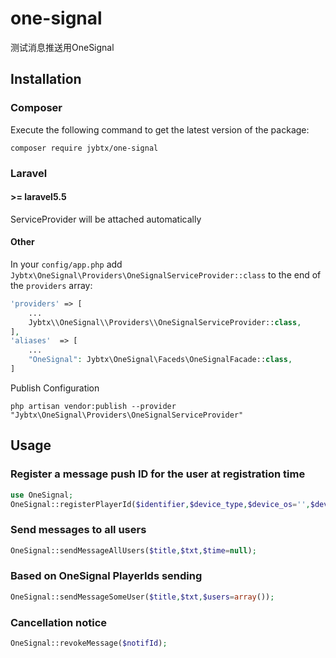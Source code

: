 # one-signal
测试消息推送用OneSignal

## Installation

### Composer
Execute the following command to get the latest version of the package:

```terminal
composer require jybtx/one-signal
```

### Laravel

#### >= laravel5.5

ServiceProvider will be attached automatically

#### Other

In your `config/app.php` add `Jybtx\OneSignal\Providers\OneSignalServiceProvider::class` to the end of the `providers` array:

```php
'providers' => [
    ...
    Jybtx\\OneSignal\\Providers\\OneSignalServiceProvider::class,
],
'aliases'  => [
    ...
    "OneSignal": Jybtx\OneSignal\Faceds\OneSignalFacade::class,
]
```
Publish Configuration

```shell
php artisan vendor:publish --provider "Jybtx\OneSignal\Providers\OneSignalServiceProvider"
```

## Usage

### Register a message push ID for the user at registration time
```php
use OneSignal;
OneSignal::registerPlayerId($identifier,$device_type,$device_os='',$device_model='');
```

### Send messages to all users
```php
OneSignal::sendMessageAllUsers($title,$txt,$time=null);
```

### Based on OneSignal PlayerIds sending
```php
OneSignal::sendMessageSomeUser($title,$txt,$users=array());
```

### Cancellation notice
```php
OneSignal::revokeMessage($notifId);
```